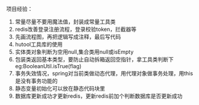 项目经验：

1. 常量尽量不要用魔法值，封装成常量工具类
2. redis改善登录注册流程，登录校验token，拦截器等
3. 先画流程图，再把逻辑写成注释，最后写代码
4. hutool工具库的使用
5. 实体类对象判断为空用null,集合类用null或isEmpty 
6. 包装类返回基本类型，要防止自动拆箱返回空指针，拿工具类判断下 eg:BooleanUtil.isTrue(flag)
7. 事务失效情况，spring对当前类做动态代理，用代理对象做事务处理，用this是没有事务功能的
8. 静态变量初始化可以放在静态代码块里
9. 数据库更新成功才更新redis，更新redis前加个判断数据库是否更新成功